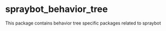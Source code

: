 # spraybot_behavior_tree

This package contains behavior tree specific packages related to spraybot
